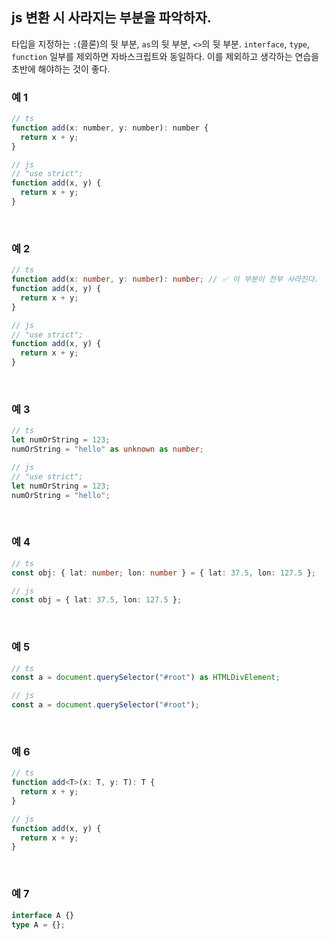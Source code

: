## js 변환 시 사라지는 부분을 파악하자.

타입을 지정하는 `:`(콜론)의 뒷 부분, `as`의 뒷 부분, `<>`의 뒷 부분. `interface`, `type`, `function` 일부를 제외하면 자바스크립트와 동일하다. 이를 제외하고 생각하는 연습을 초반에 해야하는 것이 좋다.

### 예 1

```js
// ts
function add(x: number, y: number): number {
  return x + y;
}

// js
// "use strict";
function add(x, y) {
  return x + y;
}
```

<br />

### 예 2

```ts
// ts
function add(x: number, y: number): number; // ✅ 이 부분이 전부 사라진다.
function add(x, y) {
  return x + y;
}

// js
// "use strict";
function add(x, y) {
  return x + y;
}
```

<br />

### 예 3

```ts
// ts
let numOrString = 123;
numOrString = "hello" as unknown as number;

// js
// "use strict";
let numOrString = 123;
numOrString = "hello";
```

<br />

### 예 4

```ts
// ts
const obj: { lat: number; lon: number } = { lat: 37.5, lon: 127.5 };

// js
const obj = { lat: 37.5, lon: 127.5 };
```

<br />

### 예 5

```ts
// ts
const a = document.querySelector("#root") as HTMLDivElement;

// js
const a = document.querySelector("#root");
```

<br />

### 예 6

```ts
// ts
function add<T>(x: T, y: T): T {
  return x + y;
}

// js
function add(x, y) {
  return x + y;
}
```

<br />

### 예 7

```ts
interface A {}
type A = {};
```

<br />
